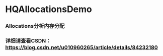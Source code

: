 # HQAllocationsDemo

### Allocations分析内存分配

### 详细请查看CSDN：https://blog.csdn.net/u010960265/article/details/84232180
